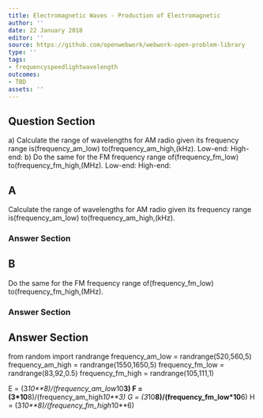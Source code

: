 ```yaml
---
title: Electromagnetic Waves - Production of Electromagnetic
author: ''
date: 22 January 2018
editor: ''
source: https://github.com/openwebwork/webwork-open-problem-library
type: ''
tags:
- frequencyspeedlightwavelength
outcomes:
- TBD
assets: ''
---
```


## Question Section 

a) Calculate the range of wavelengths for AM radio given its frequency range is(frequency_am_low) to(frequency_am_high,(kHz).
Low-end:
High-end:
b) Do the same for the FM frequency range of(frequency_fm_low) to(frequency_fm_high,(MHz).
Low-end:
High-end:

## A
Calculate the range of wavelengths for AM radio given its frequency range is(frequency_am_low) to(frequency_am_high,(kHz).
### Answer Section
## B
Do the same for the FM frequency range of(frequency_fm_low) to(frequency_fm_high,(MHz).
### Answer Section


## Answer Section

from random import randrange
frequency_am_low = randrange(520,560,5)
frequency_am_high = randrange(1550,1650,5)
frequency_fm_low = randrange(83,92,0.5)
frequency_fm_high = randrange(105,111,1)

E = (3*10**8)/(frequency_am_low*10**3)
F = (3*10**8)/(frequency_am_high*10**3)
G = (3*10**8)/(frequency_fm_low*10**6)
H = (3*10**8)/(frequency_fm_high*10**6)